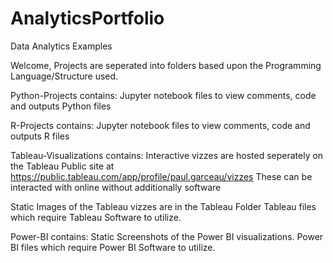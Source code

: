 # AnalyticsPortfolio
Data Analytics Examples

Welcome, Projects are seperated into folders based upon the Programming Language/Structure used.

Python-Projects contains:
  Jupyter notebook files to view comments, code and outputs
  Python files
  
R-Projects contains:
  Jupyter notebook files to view comments, code and outputs
  R files

Tableau-Visualizations contains: 
  Interactive vizzes are hosted seperately on the Tableau Public site at
  https://public.tableau.com/app/profile/paul.garceau/vizzes
  These can be interacted with online without additionally software

  Static Images of the Tableau vizzes are in the Tableau Folder
  Tableau files which require Tableau Software to utilize.

Power-BI contains:
  Static Screenshots of the Power BI visualizations.
  Power BI files which require Power BI Software to utilize.
